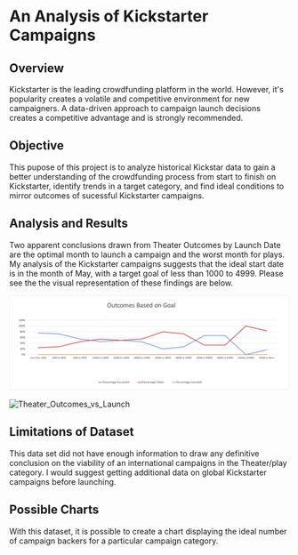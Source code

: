 # An Analysis of Kickstarter Campaigns

## Overview

Kickstarter is the leading crowdfunding platform in the world. However, it's popularity creates a volatile and competitive environment for new campaigners. A data-driven approach to campaign launch decisions creates a competitive advantage and is strongly recommended.

## Objective 

This pupose of this project is to analyze historical Kickstar data to gain a better understanding of the crowdfunding process from start to finish on Kickstarter, identify trends in a target category, and find ideal conditions to mirror outcomes of sucessful Kickstarter campaigns. 

## Analysis and Results

Two apparent conclusions drawn from Theater Outcomes by Launch Date are the optimal month to launch a campaign and the worst month for plays. My analysis of the Kickstarter campaigns suggests that the ideal start date is in the month of May, with a target goal of less than 1000 to 4999. Please see the the visual representation of these findings are below. 


![image](resource/Outcomes%20Based%20on%20Goal.png)


![Theater_Outcomes_vs_Launch](https://user-images.githubusercontent.com/32003116/174203950-d387538a-9d03-4d3d-976a-b88ddfdc26ab.png)


## Limitations of Dataset  

This data set did not have enough information to draw any definitive conclusion on the viability of an international campaigns in the Theater/play category. I would suggest getting additional data on global Kickstarter campaigns before launching. 

## Possible Charts

With this dataset, it is possible to create a chart displaying the ideal number of campaign backers for a particular campaign category. 
